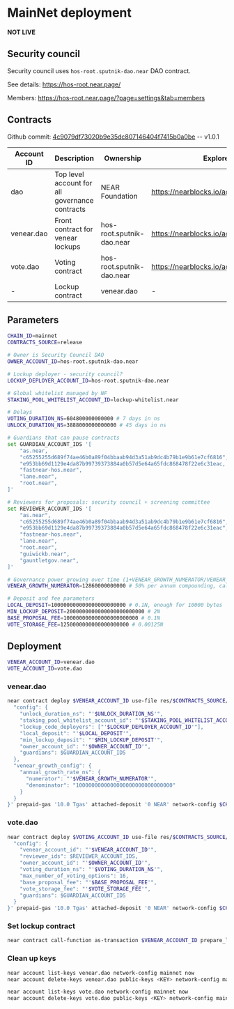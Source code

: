 # MainNet deployment

**NOT LIVE**

## Security council

Security council uses `hos-root.sputnik-dao.near` DAO contract.

See details: https://hos-root.near.page/

Members: https://hos-root.near.page/?page=settings&tab=members

## Contracts

Github commit: [4c9079df73020b9e35dc807146404f7415b0a0be](https://github.com/fastnear/house-of-stake-contracts/tree/4c9079df73020b9e35dc807146404f7415b0a0be) -- v1.0.1

| Account ID | Description | Ownership | Explorer | Contract Hash |
| - | - | - | - | - |
| dao | Top level account for all governance contracts | NEAR Foundation | https://nearblocks.io/address/dao | - |
| venear.dao | Front contract for venear lockups | hos-root.sputnik-dao.near | https://nearblocks.io/address/vnear.dao | 3hGeRfDqDzPBpXyDrnCTMoBTdP2Ly4AypjemR6uebj3G |
| vote.dao | Voting contract | hos-root.sputnik-dao.near | https://nearblocks.io/address/vote.dao | 8AgTdvpLpJcYrGJK3jcS718adCwiTXYRRA5Qx4pT6xqd |
| - | Lockup contract | venear.dao | - | EV4eXNuKVkcYisktcT4sk9XfFFRvcefy51Qs2hQkhnK1 |

## Parameters

```bash
CHAIN_ID=mainnet
CONTRACTS_SOURCE=release

# Owner is Security Council DAO
OWNER_ACCOUNT_ID=hos-root.sputnik-dao.near

# Lockup deployer - security council?
LOCKUP_DEPLOYER_ACCOUNT_ID=hos-root.sputnik-dao.near

# Global whitelist managed by NF
STAKING_POOL_WHITELIST_ACCOUNT_ID=lockup-whitelist.near

# Delays
VOTING_DURATION_NS=604800000000000 # 7 days in ns
UNLOCK_DURATION_NS=3888000000000000 # 45 days in ns

# Guardians that can pause contracts
set GUARDIAN_ACCOUNT_IDS '[
    "as.near, 
    "c65255255d689f74ae46b0a89f04bbaab94d3a51ab9dc4b79b1e9b61e7cf6816",
    "e953bb69d1129e4da87b99739373884a0b57d5e64a65fdc868478f22e6c31eac,
    "fastnear-hos.near",
    "lane.near",
    "root.near",
]'

# Reviewers for proposals: security council + screening committee
set REVIEWER_ACCOUNT_IDS '[
    "as.near",
    "c65255255d689f74ae46b0a89f04bbaab94d3a51ab9dc4b79b1e9b61e7cf6816",
    "e953bb69d1129e4da87b99739373884a0b57d5e64a65fdc868478f22e6c31eac",
    "fastnear-hos.near",
    "lane.near",
    "root.near",
    "guiwickb.near",
    "gauntletgov.near",
]'

# Governance power growing over time (1+VENEAR_GROWTH_NUMERATOR/VENEAR_GROWTH_DENOMINATOR)**(1B*365*60*60*24)
VENEAR_GROWTH_NUMERATOR=12860000000000 # 50% per annum compounding, calculated in ns

# Deposit and fee parameters
LOCAL_DEPOSIT=100000000000000000000000 # 0.1N, enough for 10000 bytes
MIN_LOCKUP_DEPOSIT=2000000000000000000000000 # 2N
BASE_PROPOSAL_FEE=100000000000000000000000 # 0.1N
VOTE_STORAGE_FEE=1250000000000000000000 # 0.00125N
```

## Deployment

```bash
VENEAR_ACCOUNT_ID=venear.dao
VOTE_ACCOUNT_ID=vote.dao
```

### venear.dao

```bash
near contract deploy $VENEAR_ACCOUNT_ID use-file res/$CONTRACTS_SOURCE/venear_contract.wasm with-init-call new json-args '{
  "config": {
    "unlock_duration_ns": "'$UNLOCK_DURATION_NS'",
    "staking_pool_whitelist_account_id": "'$STAKING_POOL_WHITELIST_ACCOUNT_ID'",
    "lockup_code_deployers": ["'$LOCKUP_DEPLOYER_ACCOUNT_ID'"],
    "local_deposit": "'$LOCAL_DEPOSIT'",
    "min_lockup_deposit": "'$MIN_LOCKUP_DEPOSIT'",
    "owner_account_id": "'$OWNER_ACCOUNT_ID'",
    "guardians": $GUARDIAN_ACCOUNT_IDS
  },
  "venear_growth_config": {
    "annual_growth_rate_ns": {
      "numerator": "'$VENEAR_GROWTH_NUMERATOR'",
      "denominator": "1000000000000000000000000000000"
    }
  }
}' prepaid-gas '10.0 Tgas' attached-deposit '0 NEAR' network-config $CHAIN_ID sign-with-keychain send
```

### vote.dao

```bash
near contract deploy $VOTING_ACCOUNT_ID use-file res/$CONTRACTS_SOURCE/voting_contract.wasm with-init-call new json-args '{
  "config": {
    "venear_account_id": "'$VENEAR_ACCOUNT_ID'",
    "reviewer_ids": $REVIEWER_ACCOUNT_IDS,
    "owner_account_id": "'$OWNER_ACCOUNT_ID'",
    "voting_duration_ns": "'$VOTING_DURATION_NS'",
    "max_number_of_voting_options": 16,
    "base_proposal_fee": "'$BASE_PROPOSAL_FEE'",
    "vote_storage_fee": "'$VOTE_STORAGE_FEE'",
    "guardians": $GUARDIAN_ACCOUNT_IDS
  }
}' prepaid-gas '10.0 Tgas' attached-deposit '0 NEAR' network-config $CHAIN_ID sign-with-keychain send
```

### Set lockup contract

```bash
near contract call-function as-transaction $VENEAR_ACCOUNT_ID prepare_lockup_code file-args res/$CONTRACTS_SOURCE/lockup_contract.wasm prepaid-gas '100.0 Tgas' attached-deposit '1.98 NEAR' sign-as $LOCKUP_DEPLOYER_ACCOUNT_ID network-config $CHAIN_ID
```

### Clean up keys

```bash
near account list-keys venear.dao network-config mainnet now
near account delete-keys venear.dao public-keys <KEY> network-config mainnet

near account list-keys vote.dao network-config mainnet now
near account delete-keys vote.dao public-keys <KEY> network-config mainnet
```
